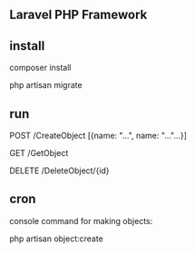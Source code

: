## Laravel PHP Framework



## install

composer install

php artisan migrate

## run

POST /CreateObject [{name: "...", name: "..."...}]

GET /GetObject 

DELETE /DeleteObject/{id}

## cron 

console command for making objects:

php artisan object:create
